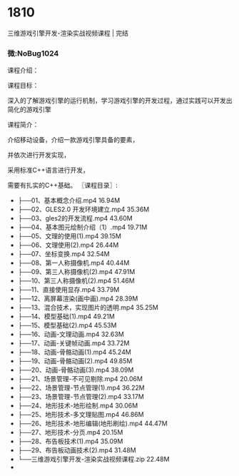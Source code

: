 # 1810
三维游戏引擎开发-渲染实战视频课程 | 完结
### 微:NoBug1024 


课程介绍：

课程目标：

深入的了解游戏引擎的运行机制，学习游戏引擎的开发过程，通过实践可以开发出简化的游戏引擎

课程简介：

介绍移动设备，介绍一款游戏引擎具备的要素，

并依次进行开发实现，

采用标准C++语言进行开发，

需要有扎实的C++基础。
〖课程目录〗:

- ├──01、基本概念介绍.mp4  16.94M
- ├──02、GLES2.0 开发环境建立.mp4  35.36M
- ├──03、gles2的开发流程.mp4  43.60M
- ├──04、基本图元绘制介绍（1）.mp4  19.71M
- ├──05、文理的使用(1).mp4  39.15M
- ├──06、文理使用(2).mp4  26.44M
- ├──07、坐标变换.mp4  32.54M
- ├──08、第一人称摄像机.mp4  40.44M
- ├──09、第三人称摄像机(2).mp4  47.91M
- ├──10、第三人称摄像机(2).mp4  51.46M
- ├──11、直接使用显存.mp4  33.79M
- ├──12、离屏幕渲染(画中画).mp4  28.39M
- ├──13、混合技术，实现图片的透明.mp4  35.25M
- ├──14、模型基础(1).mp4  49.21M
- ├──15、模型基础(2).mp4  45.53M
- ├──16、动画-文理动画.mp4  32.63M
- ├──17、动画-关键帧动画.mp4  33.72M
- ├──18、动画-骨骼动画(1).mp4  45.24M
- ├──19、动画-骨骼动画(2).mp4  49.85M
- ├──20、动画-骨骼动画(3).mp4  38.09M
- ├──21、场景管理-不可见剔除.mp4  20.06M
- ├──22、场景管理-节点管理(1).mp4  36.22M
- ├──23、场景管理-节点管理(2).mp4  33.17M
- ├──24、地形技术-地形绘制.mp4  30.06M
- ├──25、地形技术-多文理贴图.mp4  46.86M
- ├──26、地形技术-地形编辑(地形刷绘).mp4  44.47M
- ├──27、地形技术-分页.mp4  20.15M
- ├──28、布告板技术(1).mp4  35.09M
- ├──29、布告板动画技术(2).mp4  31.48M
- └──三维游戏引擎开发-渲染实战视频课程.zip  22.48M
- 
